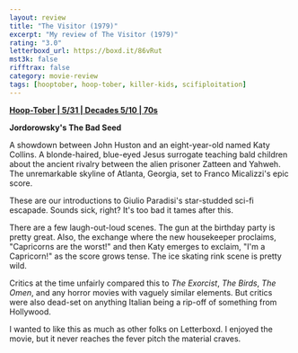 ```yaml
---
layout: review
title: "The Visitor (1979)"
excerpt: "My review of The Visitor (1979)"
rating: "3.0"
letterboxd_url: https://boxd.it/86vRut
mst3k: false
rifftrax: false
category: movie-review
tags: [hooptober, hoop-tober, killer-kids, scifiploitation]
---
```


<b><a href="https://boxd.it/pRQY0/detail" target="_blank" rel="noopener">Hoop-Tober | 5/31 | Decades 5/10 | 70s</a></b>

<b>Jordorowsky's The Bad Seed</b>

A showdown between John Huston and an eight-year-old named Katy Collins. A blonde-haired, blue-eyed Jesus surrogate teaching bald children about the ancient rivalry between the alien prisoner Zatteen and Yahweh. The unremarkable skyline of Atlanta, Georgia, set to Franco Micalizzi's epic score.

These are our introductions to Giulio Paradisi's star-studded sci-fi escapade. Sounds sick, right? It's too bad it tames after this.

There are a few laugh-out-loud scenes. The gun at the birthday party is pretty great. Also, the exchange where the new housekeeper proclaims, "Capricorns are the worst!" and then Katy emerges to exclaim, "I'm a Capricorn!" as the score grows tense. The ice skating rink scene is pretty wild.

Critics at the time unfairly compared this to <i>The Exorcist</i>, <i>The Birds</i>, <i>The Omen</i>, and any horror movies with vaguely similar elements. But critics were also dead-set on anything Italian being a rip-off of something from Hollywood.

I wanted to like this as much as other folks on Letterboxd. I enjoyed the movie, but it never reaches the fever pitch the material craves.
